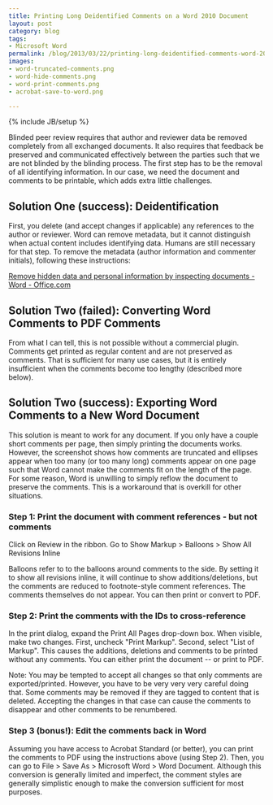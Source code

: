 ```yaml
---
title: Printing Long Deidentified Comments on a Word 2010 Document
layout: post
category: blog
tags:
- Microsoft Word
permalink: /blog/2013/03/22/printing-long-deidentified-comments-word-2010-document
images:
- word-truncated-comments.png
- word-hide-comments.png
- word-print-comments.png
- acrobat-save-to-word.png

---
```

{% include JB/setup %}
<div id="node-264" class="node node-blog node-promoted">
  <div class="content clearfix">
    <div class="field field-name-body field-type-text-with-summary field-label-hidden"><div class="field-items"><div class="field-item even"><p>Blinded peer review requires that author and reviewer data be removed completely from all exchanged documents. It also requires that feedback be preserved and communicated effectively between the parties such that we are not blinded by the blinding process. The first step has to be the removal of all identifying information. In our case, we need the document and comments to be printable, which adds extra little challenges.</p>
<!--break-->
<h2>
	Solution One (success): Deidentification</h2>
<p>First, you delete (and accept changes if applicable) any references to the author or reviewer. Word can remove metadata, but it cannot distinguish when actual content includes identifying data. Humans are still necessary for that step. To remove the metadata (author information and commenter initials), following these instructions:</p>
<p><a href="http://office.microsoft.com/en-us/word-help/remove-hidden-data-and-personal-information-by-inspecting-documents-HA010354329.aspx">Remove hidden data and personal information by inspecting documents - Word - Office.com</a></p>
<h2>
	Solution Two (failed): Converting Word Comments to PDF Comments</h2>
<p>From what I can tell, this is not possible without a commercial plugin. Comments get printed as regular content and are not preserved as comments. That is sufficient for many use cases, but it is entirely insufficient when the comments become too lengthy (described more below).</p>
<h2>
	Solution Two (success): Exporting Word Comments to a New Word Document</h2>
<p>This solution is meant to work for any document. If you only have a couple short comments per page, then simply printing the documents works. However, the screenshot shows how comments are truncated and ellipses appear when too many (or too many long) comments appear on one page such that Word cannot make the comments fit on the length of the page. For some reason, Word is unwilling to simply reflow the document to preserve the comments. This is a workaround that is overkill for other situations.</p>
<h3>
	Step 1: Print the document with comment references - but not comments</h3>
<p>Click on Review in the ribbon. Go to Show Markup &gt; Balloons &gt; Show All Revisions Inline</p>
<p>Balloons refer to to the balloons around comments to the side. By setting it to show all revisions inline, it will continue to show additions/deletions, but the comments are reduced to footnote-style comment references. The comments themselves do not appear. You can then print or convert to PDF.</p>
<h3>
	Step 2: Print the comments with the IDs to cross-reference</h3>
<p>In the print dialog, expand the Print All Pages drop-down box. When visible, make two changes. First, uncheck "Print Markup". Second, select "List of Markup". This causes the additions, deletions and comments to be printed without any comments. You can either print the document -- or print to PDF.</p>
<p>Note: You may be tempted to accept all changes so that only comments are exported/printed. However, you have to be very very very careful doing that. Some comments may be removed if they are tagged to content that is deleted. Accepting the changes in that case can cause the comments to disappear and other comments to be renumbered.</p>
<h3>
	Step 3 (bonus!): Edit the comments back in Word</h3>
<p>Assuming you have access to Acrobat Standard (or better), you can print the comments to PDF using the instructions above (using Step 2). Then, you can go to File &gt; Save As &gt; Microsoft Word &gt; Word Document. Although this conversion is generally limited and imperfect, the comment styles are generally simplistic enough to make the conversion sufficient for most purposes.</p>
</div></div></div>  </div>
</div>
